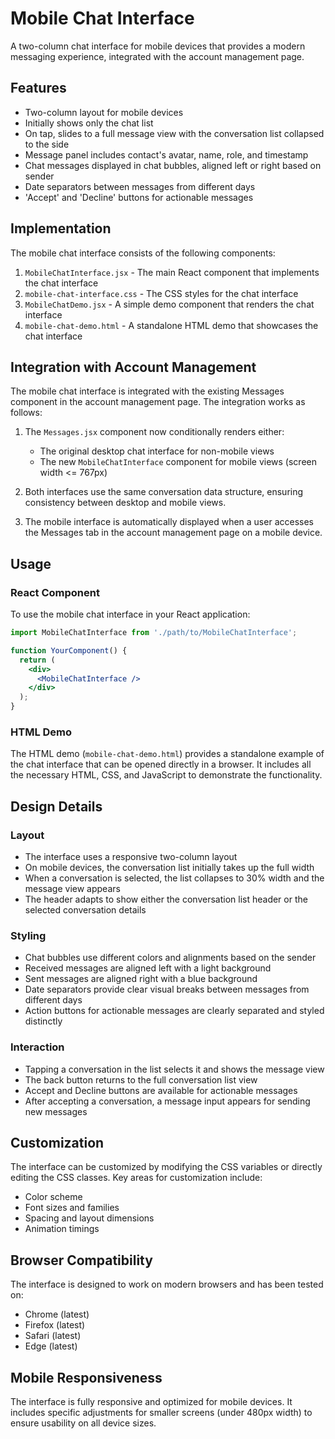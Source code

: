 # Mobile Chat Interface

A two-column chat interface for mobile devices that provides a modern messaging experience, integrated with the account management page.

## Features

- Two-column layout for mobile devices
- Initially shows only the chat list
- On tap, slides to a full message view with the conversation list collapsed to the side
- Message panel includes contact's avatar, name, role, and timestamp
- Chat messages displayed in chat bubbles, aligned left or right based on sender
- Date separators between messages from different days
- 'Accept' and 'Decline' buttons for actionable messages

## Implementation

The mobile chat interface consists of the following components:

1. `MobileChatInterface.jsx` - The main React component that implements the chat interface
2. `mobile-chat-interface.css` - The CSS styles for the chat interface
3. `MobileChatDemo.jsx` - A simple demo component that renders the chat interface
4. `mobile-chat-demo.html` - A standalone HTML demo that showcases the chat interface

## Integration with Account Management

The mobile chat interface is integrated with the existing Messages component in the account management page. The integration works as follows:

1. The `Messages.jsx` component now conditionally renders either:
   - The original desktop chat interface for non-mobile views
   - The new `MobileChatInterface` component for mobile views (screen width <= 767px)

2. Both interfaces use the same conversation data structure, ensuring consistency between desktop and mobile views.

3. The mobile interface is automatically displayed when a user accesses the Messages tab in the account management page on a mobile device.

## Usage

### React Component

To use the mobile chat interface in your React application:

```jsx
import MobileChatInterface from './path/to/MobileChatInterface';

function YourComponent() {
  return (
    <div>
      <MobileChatInterface />
    </div>
  );
}
```

### HTML Demo

The HTML demo (`mobile-chat-demo.html`) provides a standalone example of the chat interface that can be opened directly in a browser. It includes all the necessary HTML, CSS, and JavaScript to demonstrate the functionality.

## Design Details

### Layout

- The interface uses a responsive two-column layout
- On mobile devices, the conversation list initially takes up the full width
- When a conversation is selected, the list collapses to 30% width and the message view appears
- The header adapts to show either the conversation list header or the selected conversation details

### Styling

- Chat bubbles use different colors and alignments based on the sender
- Received messages are aligned left with a light background
- Sent messages are aligned right with a blue background
- Date separators provide clear visual breaks between messages from different days
- Action buttons for actionable messages are clearly separated and styled distinctly

### Interaction

- Tapping a conversation in the list selects it and shows the message view
- The back button returns to the full conversation list view
- Accept and Decline buttons are available for actionable messages
- After accepting a conversation, a message input appears for sending new messages

## Customization

The interface can be customized by modifying the CSS variables or directly editing the CSS classes. Key areas for customization include:

- Color scheme
- Font sizes and families
- Spacing and layout dimensions
- Animation timings

## Browser Compatibility

The interface is designed to work on modern browsers and has been tested on:

- Chrome (latest)
- Firefox (latest)
- Safari (latest)
- Edge (latest)

## Mobile Responsiveness

The interface is fully responsive and optimized for mobile devices. It includes specific adjustments for smaller screens (under 480px width) to ensure usability on all device sizes.
